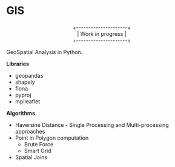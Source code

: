 # GIS

<p align = "center">
 +---------------------+ <br>
 |   Work in progress  | <br>
 +---------------------+ <br>
 </p>

GeoSpatial Analysis in Python.

__Libraries__
  * geopandas
  * shapely
  * fiona
  * pyproj
  * mplleaflet

__Algorithms__

 * Haversine Distance - Single Processing and Multi-processing approaches
 * Point in Polygon computation
    * Brute Force
    * Smart Grid
 * Spatial Joins
